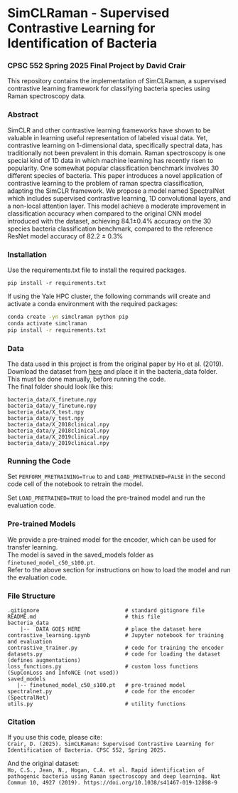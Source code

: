 # SimCLRaman - Supervised Contrastive Learning for Identification of Bacteria

### CPSC 552 Spring 2025 Final Project by David Crair

This repository contains the implementation of SimCLRaman, a supervised contrastive learning framework for classifying bacteria species using Raman spectroscopy data.

### Abstract
SimCLR and other contrastive learning frameworks have shown to be valuable in
learning useful representation of labeled visual data. Yet, contrastive learning on
1-dimensional data, specifically spectral data, has traditionally not been prevalent in
this domain. Raman spectroscopy is one special kind of 1D data in which machine
learning has recently risen to popularity. One somewhat popular classification
benchmark involves 30 different species of bacteria. This paper introduces a novel
application of contrastive learning to the problem of raman spectra classification,
adapting the SimCLR framework. We propose a model named SpectralNet which
includes supervised contrastive learning, 1D convolutional layers, and a non-local
attention layer. This model achieve a moderate improvement in classification
accuracy when compared to the original CNN model introduced with the dataset,
achieving 84.1±0.4% accuracy on the 30 species bacteria classification benchmark,
compared to the reference ResNet model accuracy of 82.2 ± 0.3%



### Installation
Use the requirements.txt file to install the required packages.

`pip install -r requirements.txt`  

If using the Yale HPC cluster, the following commands will create and activate a conda environment with the required packages:
```bash
conda create -yn simclraman python pip
conda activate simclraman
pip install -r requirements.txt
```


### Data
The data used in this project is from the original paper by Ho et al. (2019).\
Download the dataset from [here](https://www.dropbox.com/sh/gmgduvzyl5tken6/AABtSWXWPjoUBkKyC2e7Ag6Da?dl=0) and place it in the bacteria_data folder. This must be done manually, before running the code.\
The final folder should look like this:
```
bacteria_data/X_finetune.npy
bacteria_data/y_finetune.npy
bacteria_data/X_test.npy
bacteria_data/y_test.npy
bacteria_data/X_2018clinical.npy
bacteria_data/y_2018clinical.npy
bacteria_data/X_2019clinical.npy
bacteria_data/y_2019clinical.npy
```


### Running the Code
Set `PERFORM_PRETRAINING=True` to and `LOAD_PRETRAINED=FALSE` in the second code cell of the notebook to retrain the model.

Set `LOAD_PRETRAINED=TRUE` to load the pre-trained model and run the evaluation code.


### Pre-trained Models
We provide a pre-trained model for the encoder, which can be used for transfer learning.\
The model is saved in the saved_models folder as `finetuned_model_c50_s100.pt`.\
Refer to the above section for instructions on how to load the model and run the evaluation code.


### File Structure

```
.gitignore                           # standard gitignore file
README.md                            # this file
bacteria_data
    |--  DATA GOES HERE              # place the dataset here
contrastive_learning.ipynb           # Jupyter notebook for training and evaluation
contrastive_trainer.py               # code for training the encoder
datasets.py                          # code for loading the dataset (defines augmentations)
loss_functions.py                    # custom loss functions (SupConLoss and InfoNCE (not used))
saved_models
   |-- finetuned_model_c50_s100.pt   # pre-trained model
spectralnet.py                       # code for the encoder (SpectralNet)
utils.py                             # utility functions
```


### Citation
If you use this code, please cite:\
`Crair, D. (2025). SimCLRaman: Supervised Contrastive Learning for Identification of Bacteria. CPSC 552, Spring 2025.`


And the original dataset:\
`Ho, C.S., Jean, N., Hogan, C.A. et al. Rapid identification of pathogenic bacteria using Raman spectroscopy and deep learning. Nat Commun 10, 4927 (2019). https://doi.org/10.1038/s41467-019-12898-9`
